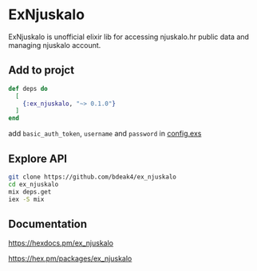 # ExNjuskalo

ExNjuskalo is unofficial elixir lib for accessing njuskalo.hr public data and managing njuskalo account.

## Add to projct

```elixir
def deps do
  [
    {:ex_njuskalo, "~> 0.1.0"}
  ]
end
```

add `basic_auth_token`, `username` and `password` in [config.exs](https://github.com/bdeak4/ex_njuskalo/blob/master/config/config.exs)

## Explore API

```sh
git clone https://github.com/bdeak4/ex_njuskalo
cd ex_njuskalo
mix deps.get
iex -S mix
```

## Documentation

<https://hexdocs.pm/ex_njuskalo>

<https://hex.pm/packages/ex_njuskalo>
